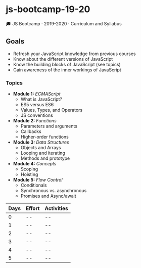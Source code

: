 # js-bootcamp-19-20
🎓 JS Bootcamp · 2019-2020 · Curriculum and Syllabus 

## Goals

* Refresh your JavaScript knowledge from previous courses
* Know about the different versions of JavaScript 
* Know the building blocks of JavaScript (see topics)
* Gain awareness of the inner workings of JavaScript

### Topics

* **Module 1:** *ECMAScript*
  * What is JavaScript?
  * ES5 versus ES6
  * Values, Types, and Operators
  * JS conventions
* **Module 2:** *Functions*
  * Parameters and arguments
  * Callbacks
  * Higher-order functions
* **Module 3:** *Data Structures*
  * Objects and Arrays
  * Looping and iterating
  * Methods and prototype
* **Module 4:** *Concepts*
  * Scoping
  * Hoisting
* **Module 5:** *Flow Control*
  * Conditionals
  * Synchronous vs. asynchronous
  * Promises and Async/await



| Days | Effort | Activities                        |
| --   | --     | --                                |
| 0    | --     | --                                |
| 1    | --     | --                                |
| 2    | --     | --                                |
| 3    | --     | --                                |
| 4    | --     | --                                |
| 5    | --     | --                                |
